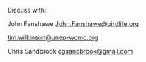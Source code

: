 Discuss with:

John Fanshawe <John.Fanshawe@birdlife.org>

tim.wilkinson@unep-wcmc.org

Chris Sandbrook <cgsandbrook@gmail.com>